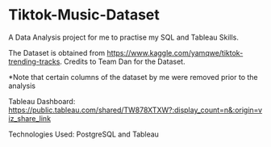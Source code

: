 # Tiktok-Music-Dataset
A Data Analysis project for me to practise my SQL and Tableau Skills.

The Dataset is obtained from https://www.kaggle.com/yamqwe/tiktok-trending-tracks. Credits to Team Dan for the Dataset. 

*Note that certain columns of the dataset by me were removed prior to the analysis

Tableau Dashboard: https://public.tableau.com/shared/TW878XTXW?:display_count=n&:origin=viz_share_link

Technologies Used: PostgreSQL and Tableau
